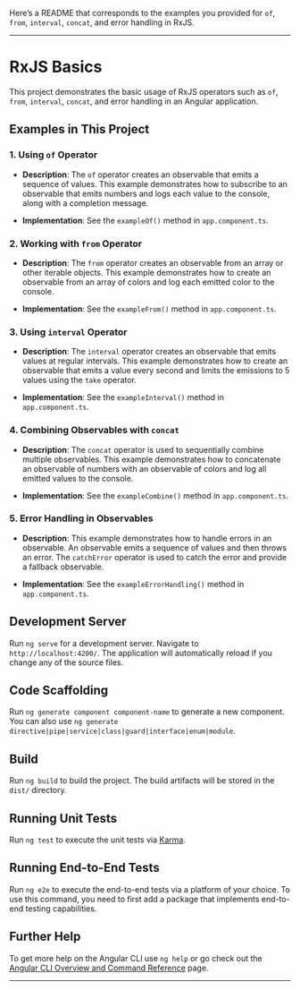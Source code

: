 Here’s a README that corresponds to the examples you provided for `of`, `from`, `interval`, `concat`, and error handling in RxJS.

---

# RxJS Basics

This project demonstrates the basic usage of RxJS operators such as `of`, `from`, `interval`, `concat`, and error handling in an Angular application.

## Examples in This Project

### 1. Using `of` Operator

- **Description**: The `of` operator creates an observable that emits a sequence of values. This example demonstrates how to subscribe to an observable that emits numbers and logs each value to the console, along with a completion message.

- **Implementation**: See the `exampleOf()` method in `app.component.ts`.

### 2. Working with `from` Operator

- **Description**: The `from` operator creates an observable from an array or other iterable objects. This example demonstrates how to create an observable from an array of colors and log each emitted color to the console.

- **Implementation**: See the `exampleFrom()` method in `app.component.ts`.

### 3. Using `interval` Operator

- **Description**: The `interval` operator creates an observable that emits values at regular intervals. This example demonstrates how to create an observable that emits a value every second and limits the emissions to 5 values using the `take` operator.

- **Implementation**: See the `exampleInterval()` method in `app.component.ts`.

### 4. Combining Observables with `concat`

- **Description**: The `concat` operator is used to sequentially combine multiple observables. This example demonstrates how to concatenate an observable of numbers with an observable of colors and log all emitted values to the console.

- **Implementation**: See the `exampleCombine()` method in `app.component.ts`.

### 5. Error Handling in Observables

- **Description**: This example demonstrates how to handle errors in an observable. An observable emits a sequence of values and then throws an error. The `catchError` operator is used to catch the error and provide a fallback observable.

- **Implementation**: See the `exampleErrorHandling()` method in `app.component.ts`.

## Development Server

Run `ng serve` for a development server. Navigate to `http://localhost:4200/`. The application will automatically reload if you change any of the source files.

## Code Scaffolding

Run `ng generate component component-name` to generate a new component. You can also use `ng generate directive|pipe|service|class|guard|interface|enum|module`.

## Build

Run `ng build` to build the project. The build artifacts will be stored in the `dist/` directory.

## Running Unit Tests

Run `ng test` to execute the unit tests via [Karma](https://karma-runner.github.io).

## Running End-to-End Tests

Run `ng e2e` to execute the end-to-end tests via a platform of your choice. To use this command, you need to first add a package that implements end-to-end testing capabilities.

## Further Help

To get more help on the Angular CLI use `ng help` or go check out the [Angular CLI Overview and Command Reference](https://angular.dev/tools/cli) page.

---
